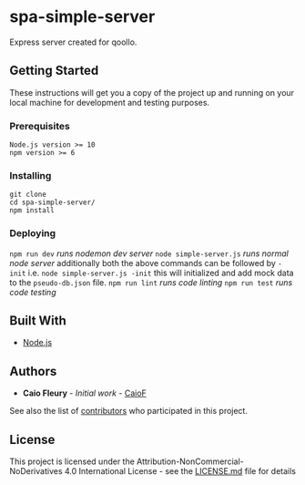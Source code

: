 # spa-simple-server
Express server created for qoollo.

## Getting Started

These instructions will get you a copy of the project up and running on your local machine for development and testing purposes. 

### Prerequisites

```
Node.js version >= 10
npm version >= 6
```

### Installing

```
git clone 
cd spa-simple-server/
npm install
```
### Deploying

`npm run dev` *runs nodemon dev server*
`node simple-server.js` *runs normal node server*
additionally both the above commands can be followed by `-init` i.e. `node simple-server.js -init` this will initialized and add mock data to the `pseudo-db.json` file.
`npm run lint` *runs code linting*
`npm run test` *runs code testing*


## Built With

* [Node.js](https://nodejs.org/en/)

## Authors

* **Caio Fleury** - *Initial work* - [CaioF](https://github.com/CaioF)

See also the list of [contributors]() who participated in this project.

## License

This project is licensed under the Attribution-NonCommercial-NoDerivatives 4.0 International License - see the [LICENSE.md](LICENSE.md) file for details

